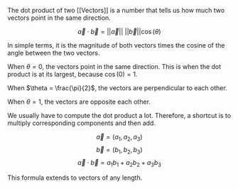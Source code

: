 The dot product of two [[Vectors]] is a number that tells us how much two vectors point in the same direction.

$$
\vec{a} \cdot \vec{b} = \lvert \lvert \vec{a} \rvert  \rvert \ \lvert \lvert \vec{b} \rvert  \rvert \cos (\theta)
$$

In simple terms, it is the magnitude of both vectors times the cosine of the angle between the two vectors.

When $\theta = 0$, the vectors point in the same direction. This is when the dot product is at its largest, because $\cos(0) = 1$.

When $\theta = \frac{\pi}{2}$, the vectors are perpendicular to each other.

When $\theta = 1$, the vectors are opposite each other. 

We usually have to compute the dot product a lot. Therefore, a shortcut is to multiply corresponding components and then add.

$$
\vec{a} = (a_{1}, a_{2}, a_{3})
$$
$$
\vec{b}=(b_{1}, b_{2}, b_{3})
$$
$$
\vec{a} \cdot  \vec{b} = a_{1}b_{1} + a_{2}  b_{2} + a_{3}b_{3}
$$

This formula extends to vectors of any length.
